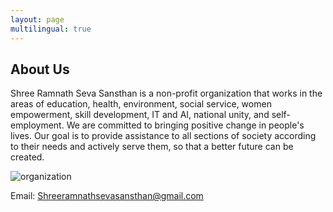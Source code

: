 ```yaml
---
layout: page
multilingual: true
---
```


## About Us
Shree Ramnath Seva Sansthan is a non-profit organization that works in the areas of education, health, environment, social service, women empowerment, skill development, IT and AI, national unity, and self-employment. We are committed to bringing positive change in people's lives. Our goal is to provide assistance to all sections of society according to their needs and actively serve them, so that a better future can be created.

![organization](/img/about-us.jpg)

Email: Shreeramnathsevasansthan@gmail.com